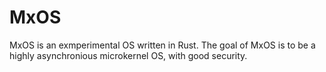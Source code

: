 # MxOS
MxOS is an exmperimental OS written in Rust. The goal of MxOS is to be a highly asynchronious microkernel OS, with good security.
